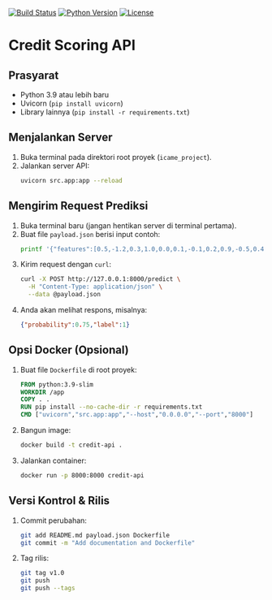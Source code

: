 [![Build Status](https://github.com/crystalrey23/credit-scoring-api/actions/workflows/ci.yml/badge.svg)](https://github.com/crystalrey23/credit-scoring-api/actions) 
[![Python Version](https://img.shields.io/badge/python-3.9%2B-blue.svg)](https://www.python.org/) 
[![License](https://img.shields.io/badge/license-MIT-green.svg)](LICENSE)
# Credit Scoring API

## Prasyarat
- Python 3.9 atau lebih baru
- Uvicorn (`pip install uvicorn`)
- Library lainnya (`pip install -r requirements.txt`)

## Menjalankan Server
1. Buka terminal pada direktori root proyek (`icame_project`).
2. Jalankan server API:
   ```bash
   uvicorn src.app:app --reload
   ```

## Mengirim Request Prediksi
1. Buka terminal baru (jangan hentikan server di terminal pertama).
2. Buat file `payload.json` berisi input contoh:
   ```bash
   printf '{"features":[0.5,-1.2,0.3,1.0,0.0,0.1,-0.1,0.2,0.9,-0.5,0.4,0.6,-0.3,1.2,-0.4,0.7,0.8,-0.6,0.2,1.1,-0.2,0.05,-0.05,0.33]}' > payload.json
   ```
3. Kirim request dengan `curl`:
   ```bash
   curl -X POST http://127.0.0.1:8000/predict \
     -H "Content-Type: application/json" \
     --data @payload.json
   ```
4. Anda akan melihat respons, misalnya:
   ```json
   {"probability":0.75,"label":1}
   ```

## Opsi Docker (Opsional)
1. Buat file `Dockerfile` di root proyek:
   ```dockerfile
   FROM python:3.9-slim
   WORKDIR /app
   COPY . .
   RUN pip install --no-cache-dir -r requirements.txt
   CMD ["uvicorn","src.app:app","--host","0.0.0.0","--port","8000"]
   ```
2. Bangun image:
   ```bash
   docker build -t credit-api .
   ```
3. Jalankan container:
   ```bash
   docker run -p 8000:8000 credit-api
   ```

## Versi Kontrol & Rilis
1. Commit perubahan:
   ```bash
   git add README.md payload.json Dockerfile
   git commit -m "Add documentation and Dockerfile"
   ```
2. Tag rilis:
   ```bash
   git tag v1.0
   git push
   git push --tags
   ```
